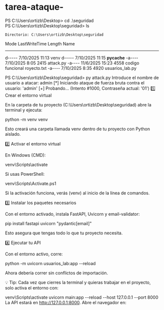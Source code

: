 # tarea-ataque-
PS C:\Users\ortizb\Desktop> cd .\seguridad\
PS C:\Users\ortizb\Desktop\seguridad> ls


    Directorio: C:\Users\ortizb\Desktop\seguridad


Mode                 LastWriteTime         Length Name
----                 -------------         ------ ----
d-----         7/10/2025     11:13                venv
d-----         7/10/2025     11:15                __pycache__
-a----         7/10/2025      8:05           2415 attack.py
-a----         11/6/2025     15:23           4558 codigo funcional royecto.txt
-a----         7/10/2025      8:35           4920 usuarios_lab.py


PS C:\Users\ortizb\Desktop\seguridad> py attack.py
Introduce el nombre de usuario a atacar: admin
[*] Iniciando ataque de fuerza bruta contra el usuario: 'admin'
[+] Probando... (Intento #1000, Contraseña actual: '01')
1️⃣ Crear el entorno virtual

En la carpeta de tu proyecto (C:\Users\ortizb\Desktop\seguridad) abre la terminal y ejecuta:

python -m venv venv


Esto creará una carpeta llamada venv dentro de tu proyecto con Python aislado.

2️⃣ Activar el entorno virtual

En Windows (CMD):

venv\Scripts\activate


Si usas PowerShell:

venv\Scripts\Activate.ps1


Si la activación funciona, verás (venv) al inicio de la línea de comandos.

3️⃣ Instalar los paquetes necesarios

Con el entorno activado, instala FastAPI, Uvicorn y email-validator:

pip install fastapi uvicorn "pydantic[email]"


Esto asegura que tengas todo lo que tu proyecto necesita.

4️⃣ Ejecutar tu API

Con el entorno activo, corre:

python -m uvicorn usuarios_lab:app --reload


Ahora debería correr sin conflictos de importación.

💡 Tip: Cada vez que cierres la terminal y quieras trabajar en el proyecto, solo activa el entorno con:

venv\Scripts\activate
uvicorn main:app --reload --host 127.0.0.1 --port 8000
La API estará en http://127.0.0.1:8000.
Abre el navegador en:
